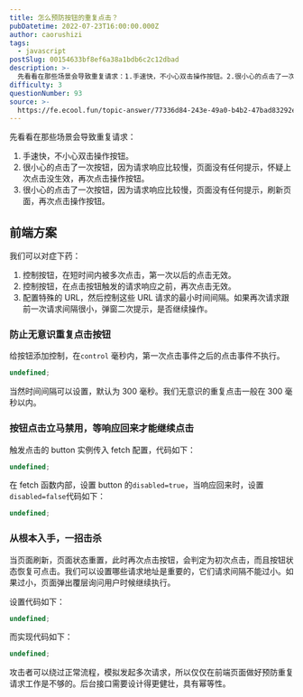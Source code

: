 ```yaml
---
title: 怎么预防按钮的重复点击？
pubDatetime: 2022-07-23T16:00:00.000Z
author: caorushizi
tags:
  - javascript
postSlug: 00154633bf8ef6a38a1bdb6c2c12dbad
description: >-
  先看看在那些场景会导致重复请求：1.手速快，不小心双击操作按钮。2.很小心的点击了一次按钮，因为请求响应比较慢，页面没有任何提示，怀疑上次点击没生效，再次点击操作按钮。3.很小心的点击了一次按钮，因为
difficulty: 3
questionNumber: 93
source: >-
  https://fe.ecool.fun/topic-answer/77336d84-243e-49a0-b4b2-47bad83292e9?orderBy=updateTime&order=desc&tagId=10
---
```


先看看在那些场景会导致重复请求：

1.  手速快，不小心双击操作按钮。
2.  很小心的点击了一次按钮，因为请求响应比较慢，页面没有任何提示，怀疑上次点击没生效，再次点击操作按钮。
3.  很小心的点击了一次按钮，因为请求响应比较慢，页面没有任何提示，刷新页面，再次点击操作按钮。

## 前端方案

我们可以对症下药：

1.  控制按钮，在短时间内被多次点击，第一次以后的点击无效。
2.  控制按钮，在点击按钮触发的请求响应之前，再次点击无效。
3.  配置特殊的 URL，然后控制这些 URL 请求的最小时间间隔。如果再次请求跟前一次请求间隔很小，弹窗二次提示，是否继续操作。

### 防止无意识重复点击按钮

给按钮添加控制，在`control` 毫秒内，第一次点击事件之后的点击事件不执行。

```typescript
undefined;
```

当然时间间隔可以设置，默认为 300 毫秒。我们无意识的重复点击一般在 300 毫秒以内。

### 按钮点击立马禁用，等响应回来才能继续点击

触发点击的 button 实例传入 fetch 配置，代码如下：

```typescript
undefined;
```

在 fetch 函数内部，设置 button 的`disabled=true`，当响应回来时，设置`disabled=false`代码如下：

```typescript
undefined;
```

### 从根本入手，一招击杀

当页面刷新，页面状态重置，此时再次点击按钮，会判定为初次点击，而且按钮状态恢复可点击。我们可以设置哪些请求地址是重要的，它们请求间隔不能过小。如果过小，页面弹出覆层询问用户时候继续执行。

设置代码如下：

```typescript
undefined;
```

而实现代码如下：

```typescript
undefined;
```

攻击者可以绕过正常流程，模拟发起多次请求，所以仅仅在前端页面做好预防重复请求工作是不够的。后台接口需要设计得更健壮，具有幂等性。
